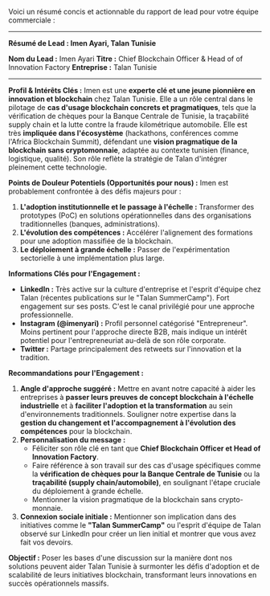 Voici un résumé concis et actionnable du rapport de lead pour votre équipe commerciale :

---

**Résumé de Lead : Imen Ayari, Talan Tunisie**

**Nom du Lead :** Imen Ayari
**Titre :** Chief Blockchain Officer & Head of of Innovation Factory
**Entreprise :** Talan Tunisie

---

**Profil & Intérêts Clés :**
Imen est une **experte clé et une jeune pionnière en innovation et blockchain** chez Talan Tunisie. Elle a un rôle central dans le pilotage de **cas d'usage blockchain concrets et pragmatiques**, tels que la vérification de chèques pour la Banque Centrale de Tunisie, la traçabilité supply chain et la lutte contre la fraude kilométrique automobile. Elle est très **impliquée dans l'écosystème** (hackathons, conférences comme l'Africa Blockchain Summit), défendant une **vision pragmatique de la blockchain sans cryptomonnaie**, adaptée au contexte tunisien (finance, logistique, qualité). Son rôle reflète la stratégie de Talan d'intégrer pleinement cette technologie.

**Points de Douleur Potentiels (Opportunités pour nous) :**
Imen est probablement confrontée à des défis majeurs pour :
1.  **L'adoption institutionnelle et le passage à l'échelle :** Transformer des prototypes (PoC) en solutions opérationnelles dans des organisations traditionnelles (banques, administrations).
2.  **L'évolution des compétences :** Accélérer l'alignement des formations pour une adoption massifiée de la blockchain.
3.  **Le déploiement à grande échelle :** Passer de l'expérimentation sectorielle à une implémentation plus large.

**Informations Clés pour l'Engagement :**
*   **LinkedIn :** Très active sur la culture d'entreprise et l'esprit d'équipe chez Talan (récentes publications sur le "Talan SummerCamp"). Fort engagement sur ses posts. C'est le canal privilégié pour une approche professionnelle.
*   **Instagram (@imenyari) :** Profil personnel catégorisé "Entrepreneur". Moins pertinent pour l'approche directe B2B, mais indique un intérêt potentiel pour l'entrepreneuriat au-delà de son rôle corporate.
*   **Twitter :** Partage principalement des retweets sur l'innovation et la tradition.

**Recommandations pour l'Engagement :**

1.  **Angle d'approche suggéré :** Mettre en avant notre capacité à aider les entreprises à **passer leurs preuves de concept blockchain à l'échelle industrielle** et à **faciliter l'adoption et la transformation** au sein d'environnements traditionnels. Souligner notre expertise dans la **gestion du changement et l'accompagnement à l'évolution des compétences** pour la blockchain.
2.  **Personnalisation du message :**
    *   Féliciter son rôle clé en tant que **Chief Blockchain Officer et Head of Innovation Factory**.
    *   Faire référence à son travail sur des cas d'usage spécifiques comme la **vérification de chèques pour la Banque Centrale de Tunisie** ou la **traçabilité (supply chain/automobile)**, en soulignant l'étape cruciale du déploiement à grande échelle.
    *   Mentionner la vision pragmatique de la blockchain sans crypto-monnaie.
3.  **Connexion sociale initiale :** Mentionner son implication dans des initiatives comme le **"Talan SummerCamp"** ou l'esprit d'équipe de Talan observé sur LinkedIn pour créer un lien initial et montrer que vous avez fait vos devoirs.

**Objectif :** Poser les bases d'une discussion sur la manière dont nos solutions peuvent aider Talan Tunisie à surmonter les défis d'adoption et de scalabilité de leurs initiatives blockchain, transformant leurs innovations en succès opérationnels massifs.